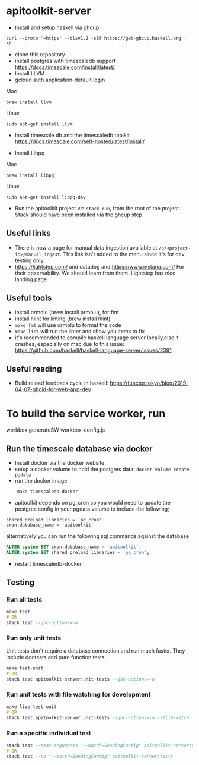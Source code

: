 # apitoolkit-server

- Install and setup haskell via ghcup

```
curl --proto '=https' --tlsv1.2 -sSf https://get-ghcup.haskell.org | sh
```

- clone this repository
- install postgres with timescaledb support https://docs.timescale.com/install/latest/
- Install LLVM
- gcloud auth application-default login

Mac

```
brew install llvm
```

Linux

```
sudo apt-get install llvm
```

- Install timescale db and the timescaledb toolkit https://docs.timescale.com/self-hosted/latest/install/

- Install Libpq

Mac

```
brew install libpq
```

Linux

```
sudo apt-get install libpq-dev
```

- Run the apitoolkit project via `stack run`, from the root of the project. Stack should have been installed via the ghcup step.

## Useful links

- There is now a page for manual data ingestion available at `/p/<project-id>/manual_ingest`. This link isn't added to the menu since it's for dev testing only.
- https://lightstep.com/ and datadog and https://www.instana.com/ For their observability. We should learn from them. Lightstep has nice landing page

## Useful tools

- install ormolu (brew install ormolu), for fmt
- install hlint for linting (brew install hlint)
- `make fmt` will use ormolu to format the code
- `make lint` will run the linter and show you items to fix
- it's recommended to compile haskell language server locally,else it crashes, especially on mac
  due to this issue: https://github.com/haskell/haskell-language-server/issues/2391

## Useful reading

- Build reload feedback cycle in haskell: https://functor.tokyo/blog/2019-04-07-ghcid-for-web-app-dev

# To build the service worker, run

workbox generateSW workbox-config.js

## Run the timescale database via docker

- Install docker via the docker website
- setup a docker volume to hold the postgres data: `docker volume create pgdata`
- run the docker image

```
    make timescaledb-docker
```

- apitoolkit depends on pg_cron so you would need to update the postgres config in your pgdata volume to include the following;
```
shared_preload_libraries = 'pg_cron'
cron.database_name = 'apitoolkit'
```
alternatively you can run the following sql commands against the database
```sql
ALTER system SET cron.database_name = 'apitoolkit';
ALTER system SET shared_preload_libraries = 'pg_cron';
```
- restart timescaledb-docker


## Testing

### Run all tests
```haskell
make test
# OR
stack test --ghc-options=-w
```

### Run only unit tests
Unit tests don't require a database connection and run much faster. They include doctests and pure function tests.
```haskell
make test-unit
# OR
stack test apitoolkit-server:unit-tests --ghc-options=-w
```

### Run unit tests with file watching for development
```haskell
make live-test-unit
# OR
stack test apitoolkit-server:unit-tests --ghc-options=-w --file-watch
```

### Run a specific individual test 
```haskell
stack test --test-arguments "--match=SeedingConfig" apitoolkit-server:tests
# OR 
stack test --ta "--match=SeedingConfig" apitoolkit-server:tests
```
